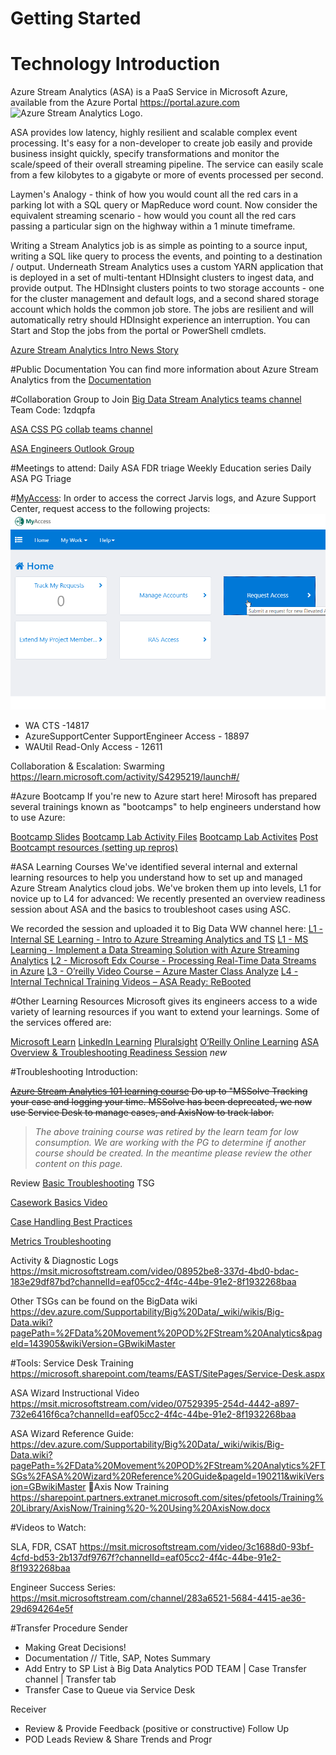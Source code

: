 # Getting Started


# **Technology Introduction**

Azure Stream Analytics (ASA) is a PaaS Service in Microsoft Azure, available from the Azure Portal https://portal.azure.com
![Azure Stream Analytics Logo](https://docs.microsoft.com/en-us/azure/stream-analytics/media/stream-analytics-introduction/stream-analytics-intro-pipeline.png).

ASA provides low latency, highly resilient and scalable complex event processing. It's easy for a non-developer to create job easily and provide business insight quickly, specify transformations and monitor the scale/speed of their overall streaming pipeline. The service can easily scale from a few kilobytes to a gigabyte or more of events processed per second.

Laymen's Analogy - think of how you would count all the red cars in a parking lot with a SQL query or MapReduce word count. Now consider the equivalent streaming scenario - how would you count all the red cars passing a particular sign on the highway within a 1 minute timeframe.

Writing a Stream Analytics job is as simple as pointing to a source input, writing a SQL like query to process the events, and pointing to a destination / output. Underneath Stream Analytics uses a custom YARN application that is deployed in a set of multi-tentant HDInsight clusters to ingest data, and provide output. The HDInsight clusters points to two storage accounts - one for the cluster management and default logs, and a second shared storage account which holds the common job store. The jobs are resilient and will automatically retry should HDInsight experience an interruption. You can Start and Stop the jobs from the portal or PowerShell cmdlets.

[Azure Stream Analytics Intro News Story](https://microsoft.sharepoint.com/teams/bidpwiki/Pages1/Azure%20Stream%20Analytics%20Intro%20News%20Story.aspx)

#Public Documentation
You can find more information about Azure Stream Analytics from the [Documentation](https://docs.microsoft.com/en-us/azure/stream-analytics/)

#Collaboration Group to Join
[Big Data Stream Analytics teams channel](https://teams.microsoft.com/l/channel/19%3aed61c2064c6941d2988493b7cdce55d7%40thread.skype/z%2520-%2520Stream%2520Analytics?groupId=d6c5d9c8-f14e-4cb6-a79a-1874c3b84cb6&tenantId=72f988bf-86f1-41af-91ab-2d7cd011db47)
Team Code: 1zdqpfa

[ASA CSS PG collab teams channel](https://teams.microsoft.com/l/team/19%3aaa42f7f4a4bd4daf88581ddc76faf624%40thread.skype/conversations?groupId=f4ae42e4-0a6c-44b7-8865-20266713a849&tenantId=72f988bf-86f1-41af-91ab-2d7cd011db47)


[ASA Engineers Outlook Group](https://outlook-sdf.office.com/owa/ASAEngineers@service.microsoft.com/groupsubscription.ashx?action=join&source=Outlook&guid=e58c0254-744d-404e-87c7-5cdc7aba458a)



#Meetings to attend:
Daily ASA FDR triage
Weekly Education series
Daily ASA PG Triage

#[MyAccess](https://myaccess/identityiq/home.jsf):
In order to access the correct Jarvis logs, and Azure Support Center, request access to the following projects:
![myAccess.png](/.attachments/myAccess-b87156c8-689c-4fef-99e9-5d4fa98fc70e.png)

- WA CTS -14817
- AzureSupportCenter SupportEngineer Access - 18897
- WAUtil Read-Only Access - 12611
         
Collaboration & Escalation: Swarming https://learn.microsoft.com/activity/S4295219/launch#/

#Azure Bootcamp
If you're new to Azure start here! Mirosoft has prepared several trainings known as "bootcamps" to help engineers understand how to use Azure:

[Bootcamp Slides](http://aka.ms/bootcamp/slides)
[Bootcamp Lab Activity Files](http://aka.ms/bootcamp/labcode)
[Bootcamp Lab Activites](http://aka.ms/bootcamp/labmanual)
[Post Bootcampt resources (setting up repros)](https://nam06.safelinks.protection.outlook.com/?url=https%3A%2F%2Fmicrosoft.sharepoint.com%2Fteams%2FWAG%2FBootcamp%2FHOLLatestPresentations%2FForms%2FAllItems.aspx%3Fviewpath%3D%252Fteams%252FWAG%252FBootcamp%252FHOLLatestPresentations%252FForms%252FAllItems%252Easpx%26id%3D%252Fteams%252FWAG%252FBootcamp%252FHOLLatestPresentations%252FAfter%2520Boot%2520Camp&data=02%7C01%7CTiffany.Fischer%40microsoft.com%7Cbae3f8762bc6446c5f0908d76a01ec81%7C72f988bf86f141af91ab2d7cd011db47%7C1%7C0%7C637094428800157602&sdata=Bi2Y4IPXt3m5HqsgiTTDR8uAb7Xjyrfgc%2BfvPb3kRuk%3D&reserved=0) 

#ASA Learning Courses
We've identified several internal and external learning resources to help you understand how to set up and managed Azure Stream Analytics cloud jobs. We've broken them up into levels, L1 for novice up to L4 for advanced:
We recently presented an overview readiness session about ASA and the basics to troubleshoot cases using ASC.

We recorded the session and uploaded it to Big Data WW channel here: 
[L1 - Internal SE Learning - Intro to Azure Streaming Analytics and TS](https://microsoft.sharepoint.com/:v:/t/BigDataAnalyticsPOD/ERhPMiCNRp1EkdW8TObvYToB7EOnNCsT8BDmiSMwRHDxLg?e=bjM46x)
[L1 - MS Learning - Implement a Data Streaming Solution with Azure Streaming Analytics](https://docs.microsoft.com/en-us/learn/paths/implement-data-streaming-with-asa/)
[L2 - Microsoft Edx Course - Processing Real-Time Data Streams in Azure](https://courses.edx.org/courses/course-v1:Microsoft+DAT223.2x+3T2019/course/)
[L3 - O’reilly Video Course – Azure Master Class Analyze](https://learning.oreilly.com/videos/azure-masterclass-analyze/9781789340327/9781789340327-video2_1)
[L4 - Internal Technical Training Videos – ASA Ready: ReBooted](https://msit.microsoftstream.com/channel/eaf05cc2-4f4c-44be-91e2-8f1932268baa)

#Other Learning Resources
Microsoft gives its engineers access to a wide variety of learning resources if you want to extend your learnings. Some of the services offered are:

[Microsoft Learn](https://nam06.safelinks.protection.outlook.com/?url=http%3A%2F%2Fmicrosoft.com%2Flearn&data=02%7C01%7CTiffany.Fischer%40microsoft.com%7Cbae3f8762bc6446c5f0908d76a01ec81%7C72f988bf86f141af91ab2d7cd011db47%7C1%7C0%7C637094428800167596&sdata=fYaj%2FKvixqfbxQlOrMnqkRaWp%2F0ZEKhEAWckksxSwSk%3D&reserved=0)
[LinkedIn Learning](https://nam06.safelinks.protection.outlook.com/?url=http%3A%2F%2Flynda.com%2F&data=02%7C01%7CTiffany.Fischer%40microsoft.com%7Cbae3f8762bc6446c5f0908d76a01ec81%7C72f988bf86f141af91ab2d7cd011db47%7C1%7C0%7C637094428800177591&sdata=X5s37X3MuRSR15y0kcecaOS3FbcKwkKJfvquza58NgM%3D&reserved=0)
[Pluralsight](https://aka.ms/pluralsight)
[O’Reilly Online Learning](http://aka.ms/safari)
[ASA Overview & Troubleshooting Readiness Session](/Big-Data/Technical-Troubleshooting/Azure-Outages-&-Service-Impacting-Events/POD-%2D-Data-Movement/Stream-Analytics/ASA-%2D-Azure-Stream-Analytics-%2DTraining) *new*

#Troubleshooting Introduction:

~~[Azure Stream Analytics 101 learning course](https://learn.microsoft.com/activity/S1604001/launch#/)
Do up to "MSSolve Tracking your case and logging your time. MSSolve has been deprecated, we now use Service Desk to manage cases, and AxisNow to track labor.~~

>*The above training course was retired by the learn team for low consumption. We are working with the PG to determine if another course should be created. In the meantime please review the other content on this page.*


Review [Basic Troubleshooting](https://dev.azure.com/Supportability/Big%20Data/_wiki/wikis/Big-Data.wiki?pagePath=%2FBig%20Data%2FTechnical%20Troubleshooting%2FAzure%20Outages%20%26%20Service%20Impacting%20Events%2FPOD%20%252D%20Data%20Movement%2FStream%20Analytics%2FTSGs%2FBasic%20Troubleshooting&pageId=181135&wikiVersion=GBwikiMaster) TSG


[Casework Basics Video](https://msit.microsoftstream.com/video/72e5a0f5-8dd9-471d-b346-8403a9eeef7c?channelId=eaf05cc2-4f4c-44be-91e2-8f1932268baa)

[Case Handling Best Practices](/Big-Data/Suppor-Engineer-Best-Practices/Case-Management)

[Metrics Troubleshooting](https://msit.microsoftstream.com/video/a0710e60-8277-4d3b-b420-2a8fc2650e0b?channelId=eaf05cc2-4f4c-44be-91e2-8f1932268baa)

Activity & Diagnostic Logs
https://msit.microsoftstream.com/video/08952be8-337d-4bd0-bdac-183e29df87bd?channelId=eaf05cc2-4f4c-44be-91e2-8f1932268baa

Other TSGs can be found on the BigData wiki
https://dev.azure.com/Supportability/Big%20Data/_wiki/wikis/Big-Data.wiki?pagePath=%2FData%20Movement%20POD%2FStream%20Analytics&pageId=143905&wikiVersion=GBwikiMaster

#Tools:
Service Desk Training
https://microsoft.sharepoint.com/teams/EAST/SitePages/Service-Desk.aspx

ASA Wizard Instructional Video
https://msit.microsoftstream.com/video/07529395-254d-4442-a897-732e6416f6ca?channelId=eaf05cc2-4f4c-44be-91e2-8f1932268baa

ASA Wizard Reference Guide:
https://dev.azure.com/Supportability/Big%20Data/_wiki/wikis/Big-Data.wiki?pagePath=%2FData%20Movement%20POD%2FStream%20Analytics%2FTSGs%2FASA%20Wizard%20Reference%20Guide&pageId=190211&wikiVersion=GBwikiMaster
Axis Now Training
https://sharepoint.partners.extranet.microsoft.com/sites/pfetools/Training%20Library/AxisNow/Training%20-%20Using%20AxisNow.docx

#Videos to Watch:

SLA, FDR, CSAT
https://msit.microsoftstream.com/video/3c1688d0-93bf-4cfd-bd53-2b137df9767f?channelId=eaf05cc2-4f4c-44be-91e2-8f1932268baa

Engineer Success Series:
https://msit.microsoftstream.com/channel/283a6521-5684-4415-ae36-29d694264e5f

#Transfer Procedure
Sender
- Making Great Decisions!
- Documentation // Title, SAP, Notes Summary
- Add Entry to SP List à Big Data Analytics POD TEAM | Case Transfer channel | Transfer tab
- Transfer Case to Queue via Service Desk

Receiver
- Review & Provide Feedback (positive or constructive)
Follow Up
- POD Leads Review & Share Trends and Progr